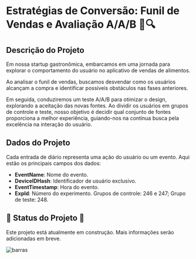 # Estratégias de Conversão: Funil de Vendas e Avaliação A/A/B 🚀🔍

## Descrição do Projeto

Em nossa startup gastronômica, embarcamos em uma jornada para explorar o comportamento do usuário no aplicativo de vendas de alimentos.

Ao analisar o funil de vendas, buscamos desvendar como os usuários alcançam a compra e identificar possíveis obstáculos nas fases anteriores.

Em seguida, conduziremos um teste A/A/B para otimizar o design, explorando a aceitação das novas fontes. Ao dividir os usuários em grupos de controle e teste, nosso objetivo é decidir qual conjunto de fontes proporciona a melhor experiência, guiando-nos na contínua busca pela excelência na interação do usuário.

## Dados do Projeto

Cada entrada de diário representa uma ação do usuário ou um evento. Aqui estão os principais campos dos dados:

- **EventName**: Nome do evento.
- **DeviceIDHash**: Identificador de usuário exclusivo.
- **EventTimestamp**: Hora do evento.
- **ExpId**: Número do experimento. Grupos de controle: 246 e 247; Grupo de teste: 248.

## 🚧 Status do Projeto 🚧

Este projeto está atualmente em construção. Mais informações serão adicionadas em breve.

![barras](https://github.com/thiagonazario/Project_Sales_Funnel_and_AAAB_Test/assets/140405708/3c70c23e-da25-4528-a4ea-2c21f988b0be)

